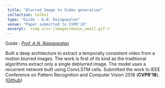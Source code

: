 ```yaml
---
 title: "Blurred Image to Video generation"
 collection: talks2
 type: "Guide : A.N. Rajagopalan"
 venue: "Paper submitted to CVPR'18"
 excerpt:  <img src='/images/movie_small.gif'> 
---
```


Guide : [*Prof. A.N. Rajagopalan*](http://www.ee.iitm.ac.in/ipcvlab/faculty)

Built a deep architecture to extract a temporally consistent video from a motion blurred images. The work is first of its kind as the traditional algorithms extract only a single deblurred image. The model uses a recurrent network built using ConvLSTM cells. Submitted the work to IEEE Conference on Pattern Recognition and Computer Vision 2018 (**CVPR'18**). ([Github](https://github.com/anshulbshah/Blurred-Image-to-Video))

